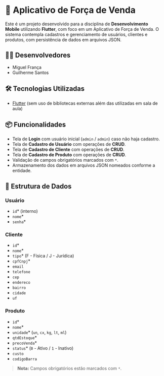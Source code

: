 
# 📱 Aplicativo de Força de Venda

Este é um projeto desenvolvido para a disciplina de **Desenvolvimento Mobile** utilizando **Flutter**, com foco em um Aplicativo de Força de Venda. O sistema contempla cadastros e gerenciamento de usuários, clientes e produtos, com persistência de dados em arquivos JSON.

## 👨‍💻 Desenvolvedores

- Miguel França
- Guilherme Santos

## 🛠️ Tecnologias Utilizadas

- [Flutter](https://flutter.dev/) (sem uso de bibliotecas externas além das utilizadas em sala de aula)

## 📦 Funcionalidades

- Tela de **Login** com usuário inicial (`admin` / `admin`) caso não haja cadastro.
- Tela de **Cadastro de Usuário** com operações de **CRUD**.
- Tela de **Cadastro de Cliente** com operações de **CRUD**.
- Tela de **Cadastro de Produto** com operações de **CRUD**.
- Validação de campos obrigatórios marcados com `*`.
- Armazenamento dos dados em arquivos JSON nomeados conforme a entidade.

## 🧾 Estrutura de Dados

### Usuário
- `id`* (interno)
- `nome`*
- `senha`*

### Cliente
- `id`*
- `nome`*
- `tipo`* (F - Física / J - Jurídica)
- `cpfCnpj`*
- `email`
- `telefone`
- `cep`
- `endereco`
- `bairro`
- `cidade`
- `uf`

### Produto
- `id`*
- `nome`*
- `unidade`* (`un`, `cx`, `kg`, `lt`, `ml`)
- `qtdEstoque`*
- `precoVenda`*
- `status`* (`0` - Ativo / `1` - Inativo)
- `custo`
- `codigoBarra`

> **Nota:** Campos obrigatórios estão marcados com `*`.



